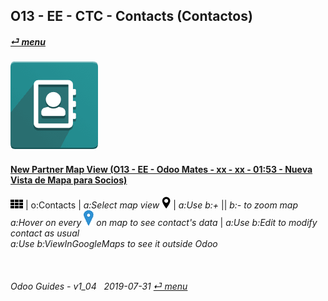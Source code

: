 ## O13 - EE - CTC - Contacts (Contactos)
#### [_&#x23CE; menu_](/en-uk/o13/ee/en-uk-o13-ee-guides_menu.md)  
### ![ctc](/doc/img/contacts.png)

#### [New Partner Map View (O13 - EE - Odoo Mates - xx - xx - 01:53 - Nueva Vista de Mapa para Socios)](https://youtube.com/embed/1y3uHWG7nDQ?autoplay=1&start=0&end=54s&rel=0)  
![apps](/doc/img/apps.png) | o:Contacts | _a:Select map view_ ![view_map](/doc/img/view_map.png) | _a:Use b:+_ || _b:- to zoom map_  
_a:Hover on every ![map_location](/doc/img/map_location.png) on map to see contact's data_ | _a:Use b:Edit to modify contact as usual_  
_a:Use b:ViewInGoogleMaps to see it outside Odoo_  


<br>
	
###### Odoo Guides - v1_04 &nbsp; 2019-07-31  [_&#x23CE; menu_](/en-uk/o13/ee/en-uk-o13-ee-calendar_guides_menu.md)  
